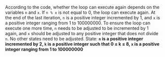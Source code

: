 According to the code, whether the loop can execute again depends on the variables `n` and `x`. If `n % x` is not equal to 0, the loop can execute again. At the end of the last iteration, `n` is a positive integer incremented by 1, and `x` is a positive integer ranging from 1 to 100000000. To ensure the loop can execute one more time, `n` needs to be adjusted to be incremented by 1 again, and `x` should be adjusted to any positive integer that does not divide `n`. No other states need to be adjusted.
State: **`n` is a positive integer incremented by 2, `k` is a positive integer such that 0 ≤ k ≤ 8, `x` is a positive integer ranging from 1 to 100000000**